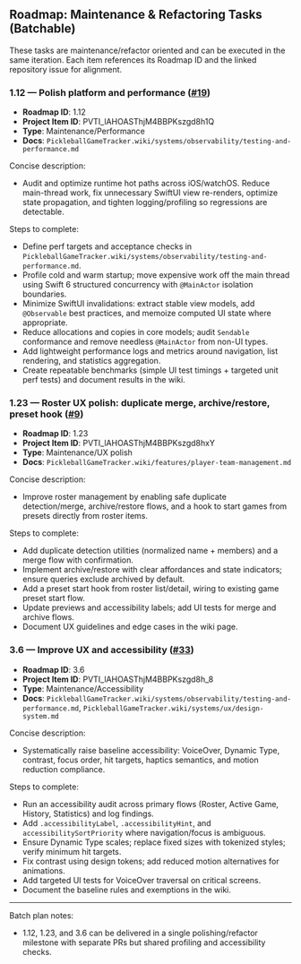 ## Roadmap: Maintenance & Refactoring Tasks (Batchable)

These tasks are maintenance/refactor oriented and can be executed in the same iteration. Each item references its Roadmap ID and the linked repository issue for alignment.

### 1.12 — Polish platform and performance ([#19](https://github.com/ethanhanderson/PickleballGameTracker/issues/19))
- **Roadmap ID**: 1.12
- **Project Item ID**: PVTI_lAHOASThjM4BBPKszgd8h1Q
- **Type**: Maintenance/Performance
- **Docs**: `PickleballGameTracker.wiki/systems/observability/testing-and-performance.md`

Concise description:
- Audit and optimize runtime hot paths across iOS/watchOS. Reduce main-thread work, fix unnecessary SwiftUI view re-renders, optimize state propagation, and tighten logging/profiling so regressions are detectable.

Steps to complete:
- Define perf targets and acceptance checks in `PickleballGameTracker.wiki/systems/observability/testing-and-performance.md`.
- Profile cold and warm startup; move expensive work off the main thread using Swift 6 structured concurrency with `@MainActor` isolation boundaries.
- Minimize SwiftUI invalidations: extract stable view models, add `@Observable` best practices, and memoize computed UI state where appropriate.
- Reduce allocations and copies in core models; audit `Sendable` conformance and remove needless `@MainActor` from non-UI types.
- Add lightweight performance logs and metrics around navigation, list rendering, and statistics aggregation.
- Create repeatable benchmarks (simple UI test timings + targeted unit perf tests) and document results in the wiki.

### 1.23 — Roster UX polish: duplicate merge, archive/restore, preset hook ([#9](https://github.com/ethanhanderson/PickleballGameTracker/issues/9))
- **Roadmap ID**: 1.23
- **Project Item ID**: PVTI_lAHOASThjM4BBPKszgd8hxY
- **Type**: Maintenance/UX polish
- **Docs**: `PickleballGameTracker.wiki/features/player-team-management.md`

Concise description:
- Improve roster management by enabling safe duplicate detection/merge, archive/restore flows, and a hook to start games from presets directly from roster items.

Steps to complete:
- Add duplicate detection utilities (normalized name + members) and a merge flow with confirmation.
- Implement archive/restore with clear affordances and state indicators; ensure queries exclude archived by default.
- Add a preset start hook from roster list/detail, wiring to existing game preset start flow.
- Update previews and accessibility labels; add UI tests for merge and archive flows.
- Document UX guidelines and edge cases in the wiki page.

### 3.6 — Improve UX and accessibility ([#33](https://github.com/ethanhanderson/PickleballGameTracker/issues/33))
- **Roadmap ID**: 3.6
- **Project Item ID**: PVTI_lAHOASThjM4BBPKszgd8h_8
- **Type**: Maintenance/Accessibility
- **Docs**: `PickleballGameTracker.wiki/systems/observability/testing-and-performance.md`, `PickleballGameTracker.wiki/systems/ux/design-system.md`

Concise description:
- Systematically raise baseline accessibility: VoiceOver, Dynamic Type, contrast, focus order, hit targets, haptics semantics, and motion reduction compliance.

Steps to complete:
- Run an accessibility audit across primary flows (Roster, Active Game, History, Statistics) and log findings.
- Add `.accessibilityLabel`, `.accessibilityHint`, and `accessibilitySortPriority` where navigation/focus is ambiguous.
- Ensure Dynamic Type scales; replace fixed sizes with tokenized styles; verify minimum hit targets.
- Fix contrast using design tokens; add reduced motion alternatives for animations.
- Add targeted UI tests for VoiceOver traversal on critical screens.
- Document the baseline rules and exemptions in the wiki.

---

Batch plan notes:
- 1.12, 1.23, and 3.6 can be delivered in a single polishing/refactor milestone with separate PRs but shared profiling and accessibility checks.
